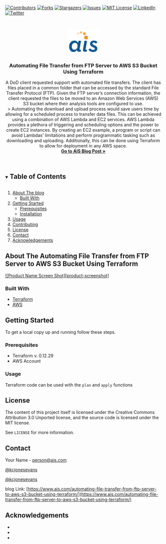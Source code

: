 <!--
*** Welcome to the AIS Blog Repo Template! 
*** Please go through this markdown template and look for attention lines for notes on how to fill out sections. 
*** Attention lines will look like the following:
*** ***********************!!! ATTENTION !!!***********************
***
*** If you have a suggestion
*** that would make this better, please fork the repo and create a pull request
*** or simply open an issue with the tag "enhancement".
*** Thanks again! Now go create something AMAZING! :D
***
***
*** ***********************!!! ATTENTION - DO THIS FIRST !!!***********************
***
*** This README uses "reference style links" https://www.markdownguide.org/basic-syntax/#reference-style-links
*** Reference links are enclosed in brackets [ ] instead of parentheses ( ). 
*** This is an optional, concise syntax you may use. Either modify the links below or don't use them and replace *** the fields manually in the template
*** 
*** ***********************!!! ATTENTION - DO THIS SECOND !!!***********************
*** Do a search and replace for the following:
*** kcjonesevans, ftp-to-s3-terraform, kcjonesevans, kcjonesevans, kc.jones-evans@ais.com, ftp-to-s3-terraform, Automating File Transfer from FTP Server to AWS S3 Bucket Using Terraform, blog_description
*** 
-->

<!--  Reference links -->
<!-- https://www.markdownguide.org/basic-syntax/#reference-style-links -->
[contributors-shield]: https://img.shields.io/github/contributors/kcjonesevans/repo.svg?style=for-the-badge
[contributors-url]: https://github.com/ais-open/blog-template/graphs/contributors
[forks-shield]: https://img.shields.io/github/forks/kcjonesevans/repo.svg?style=for-the-badge
[forks-url]: https://github.com/ais-open/blog-template/network/members
[stars-shield]: https://img.shields.io/github/stars/kcjonesevans/repo.svg?style=for-the-badge
[stars-url]: https://github.com/ais-open/blog-template/stargazers
[issues-shield]: https://img.shields.io/github/issues/kcjonesevans/repo.svg?style=for-the-badge
[issues-url]: https://github.com/ais-open/blog-template/issues
[license-shield]: https://img.shields.io/github/license/kcjonesevans/repo.svg?style=for-the-badge
[license-url]: https://github.com/ais-open/blog-template/main/LICENSE.txt
[linkedin-shield]: https://img.shields.io/badge/-LinkedIn-black.svg?style=for-the-badge&logo=linkedin&colorB=555
[linkedin-url]: https://linkedin.com/in/kcjonesevans
[twitter-shield]: https://img.shields.io/badge/Tweet-black.svg?style=for-the-badge&logo=linkedin&colorB=555
[twitter-url]: https://linkedin.com/in/kcjonesevans



<!--***********************!!! ATTENTION Shields !!!*********************** 
***
*** Shields make it easy to see some information about your repo, here are some optional additional shields you 
*** may be interested in adding or removing
-->
[![Contributors][contributors-shield]][contributors-url]
[![Forks][forks-shield]][forks-url]
[![Stargazers][stars-shield]][stars-url]
[![Issues][issues-shield]][issues-url]
[![MIT License][license-shield]][license-url]
[![LinkedIn][linkedin-shield]][linkedin-url]
[![Twitter][twitter-shield]][twitter-url]



<!-- blog LOGO -->
<br />
<p align="center">
  <a href="https://github.com/kcjonesevans/ftp-to-s3-terraform">
    <img src="images/AIS-logo.png" alt="Applied Information Sciences Logo" height="80">
  </a>

  <h3 align="center">Automating File Transfer from FTP Server to AWS S3 Bucket Using Terraform</h3>

  <p align="center">
    A DoD client requested support with automated file transfers. The client has files placed in a common folder that can be accessed by the standard File Transfer Protocol (FTP). Given the FTP server’s connection information, the client requested the files to be moved to an Amazon Web Services (AWS) S3 bucket where their analysis tools are configured to use.
    <br />>
Automating the download and upload process would save users time by allowing for a scheduled process to transfer data files. This can be achieved using a combination of AWS Lambda and EC2 services. AWS Lambda provides a plethora of triggering and scheduling options and the power to create EC2 instances. By creating an EC2 example, a program or script can avoid Lambdas’ limitations and perform programmatic tasking such as downloading and uploading. Additionally, this can be done using Terraform to allow for deployment in any AWS space.
    <br />
    <a href="https://www.ais.com/automating-file-transfer-from-ftp-server-to-aws-s3-bucket-using-terraform/"><strong>Go to AIS Blog Post »</strong></a>
    <br />
    <br />
    <!-- ***********************!!! ATTENTION Extra links!!!***********************
    *** Do you have a demo (gitHub pages), video, or would you like to open issue tracking on this repo?
    <a href="https://github.com/kcjonesevans/ftp-to-s3-terraform">View Demo</a>
    · 
    <a href="https://github.com/kcjonesevans/ftp-to-s3-terraform/issues">Report Bug</a> 
    · 
    <a href="https://github.com/"Example 3rd link</a> 
    -->

  </p>
</p>



<!-- ***********************!!! ATTENTION Table of contents!!!*********************** 
*** Add and remove sections here
-->
<details open="open">
  <summary><h2 style="display: inline-block">Table of Contents</h2></summary>
  <ol>
    <li>
      <a href="#about-the-blog">About The blog</a>
      <ul>
        <li><a href="#built-with">Built With</a></li>
      </ul>
    </li>
    <li>
      <a href="#getting-started">Getting Started</a>
      <ul>
        <li><a href="#prerequisites">Prerequisites</a></li>
        <li><a href="#installation">Installation</a></li>
      </ul>
    </li>
    <li><a href="#usage">Usage</a></li>
    <li><a href="#contributing">Contributing</a></li>
    <li><a href="#license">License</a></li>
    <li><a href="#contact">Contact</a></li>
    <li><a href="#acknowledgements">Acknowledgements</a></li>
  </ol>
</details>



<!-- ***********************!!! ATTENTION About!!!*********************** 
*** did you have some screenshots? maybe some more to say about the code?
*** add some information on how this code can be run, typical readme style.-->
## About The Automating File Transfer from FTP Server to AWS S3 Bucket Using Terraform

[![Product Name Screen Shot][product-screenshot]](https://example.com)

### Built With

* [Terraform](https://www.terraform.io/)
* [AWS](https://aws.amazon.com)



<!-- GETTING STARTED -->
## Getting Started

To get a local copy up and running follow these steps.

### Prerequisites

* Terraform v. 0.12.29
* AWS Account

### Usage

Terraform code can be used with the `plan` and `apply` functions


<!-- LICENSE 
Before you continue here, the MIT and CC license are for open-source. If you think you have something that is not open-source please check with someone about which license you should be using.  
-->
## License

The content of this project itself is licensed under the Creative Commons Attribution 3.0 Unported license, and the source code is licensed under the MIT license.

See `LICENSE` for more information.


<!-- CONTACT 
Your choice to use twitter and or linkedin here
-->
## Contact

Your Name - person@ais.com

[@kcjonesevans](https://twitter.com/kcjonesevans)

[@kcjonesevans](https://linkdein.com/kcjonesevans) 

blog Link: [https://www.ais.com/automating-file-transfer-from-ftp-server-to-aws-s3-bucket-using-terraform/](https://www.ais.com/automating-file-transfer-from-ftp-server-to-aws-s3-bucket-using-terraform/)



<!--  ***********************!!! ATTENTION ACKNOWLEDGEMENTS!!!***********************  
*** treat this like a reference, did you heavily rely on some stackoverflow answers? Followed a blog post? 
-->
## Acknowledgements

* []()
* []()
* []()









